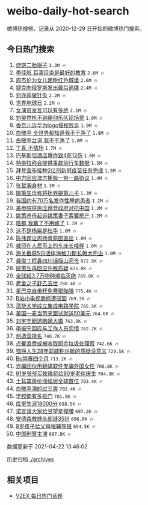 # weibo-daily-hot-search

微博热搜榜，记录从 2020-12-29 日开始的微博热门搜索。

## 今日热门搜索

<!-- BEGIN -->

1. [烧饼二胎得子](https://s.weibo.com/weibo?q=%23%E7%83%A7%E9%A5%BC%E4%BA%8C%E8%83%8E%E5%BE%97%E5%AD%90%23&Refer=top) `3.3M 🔥`
1. [李佳航 耳濡目染是最好的教育](https://s.weibo.com/weibo?q=%E6%9D%8E%E4%BD%B3%E8%88%AA%20%E8%80%B3%E6%BF%A1%E7%9B%AE%E6%9F%93%E6%98%AF%E6%9C%80%E5%A5%BD%E7%9A%84%E6%95%99%E8%82%B2&Refer=top) `2.6M 🔥`
1. [周杰伦为女儿建粉红色城堡](https://s.weibo.com/weibo?q=%23%E5%91%A8%E6%9D%B0%E4%BC%A6%E4%B8%BA%E5%A5%B3%E5%84%BF%E5%BB%BA%E7%B2%89%E7%BA%A2%E8%89%B2%E5%9F%8E%E5%A0%A1%23&Refer=top) `2.6M 🔥`
1. [捷克向俄罗斯发出最后通牒](https://s.weibo.com/weibo?q=%23%E6%8D%B7%E5%85%8B%E5%90%91%E4%BF%84%E7%BD%97%E6%96%AF%E5%8F%91%E5%87%BA%E6%9C%80%E5%90%8E%E9%80%9A%E7%89%92%23&Refer=top) `2.4M 🔥`
1. [刘亦菲做针灸](https://s.weibo.com/weibo?q=%23%E5%88%98%E4%BA%A6%E8%8F%B2%E5%81%9A%E9%92%88%E7%81%B8%23&Refer=top) `2.2M 🔥`
1. [世界地球日](https://s.weibo.com/weibo?q=%23%E4%B8%96%E7%95%8C%E5%9C%B0%E7%90%83%E6%97%A5%23&Refer=top) `2.2M 🔥`
1. [女演员发言可以有多绝](https://s.weibo.com/weibo?q=%23%E5%A5%B3%E6%BC%94%E5%91%98%E5%8F%91%E8%A8%80%E5%8F%AF%E4%BB%A5%E6%9C%89%E5%A4%9A%E7%BB%9D%23&Refer=top) `2.1M 🔥`
1. [刘昊然抢不到痛仰乐队现场票](https://s.weibo.com/weibo?q=%23%E5%88%98%E6%98%8A%E7%84%B6%E6%8A%A2%E4%B8%8D%E5%88%B0%E7%97%9B%E4%BB%B0%E4%B9%90%E9%98%9F%E7%8E%B0%E5%9C%BA%E7%A5%A8%23&Refer=top) `1.9M 🔥`
1. [香奈儿诉华为logo侵权败诉](https://s.weibo.com/weibo?q=%23%E9%A6%99%E5%A5%88%E5%84%BF%E8%AF%89%E5%8D%8E%E4%B8%BAlogo%E4%BE%B5%E6%9D%83%E8%B4%A5%E8%AF%89%23&Refer=top) `1.9M 🔥`
1. [白敬亭 全世界都知道我不干净了](https://s.weibo.com/weibo?q=%E7%99%BD%E6%95%AC%E4%BA%AD%20%E5%85%A8%E4%B8%96%E7%95%8C%E9%83%BD%E7%9F%A5%E9%81%93%E6%88%91%E4%B8%8D%E5%B9%B2%E5%87%80%E4%BA%86&Refer=top) `1.8M 🔥`
1. [白敬亭台词 我不干净了](https://s.weibo.com/weibo?q=%E7%99%BD%E6%95%AC%E4%BA%AD%E5%8F%B0%E8%AF%8D%20%E6%88%91%E4%B8%8D%E5%B9%B2%E5%87%80%E4%BA%86&Refer=top) `1.8M 🔥`
1. [丁真 不怯场](https://s.weibo.com/weibo?q=%E4%B8%81%E7%9C%9F%20%E4%B8%8D%E6%80%AF%E5%9C%BA&Refer=top) `1.7M 🔥`
1. [巴基斯坦酒店爆炸致4死12伤](https://s.weibo.com/weibo?q=%23%E5%B7%B4%E5%9F%BA%E6%96%AF%E5%9D%A6%E9%85%92%E5%BA%97%E7%88%86%E7%82%B8%E8%87%B44%E6%AD%BB12%E4%BC%A4%23&Refer=top) `1.6M 🔥`
1. [特斯拉称会提供事故前行车数据](https://s.weibo.com/weibo?q=%23%E7%89%B9%E6%96%AF%E6%8B%89%E7%A7%B0%E4%BC%9A%E6%8F%90%E4%BE%9B%E4%BA%8B%E6%95%85%E5%89%8D%E8%A1%8C%E8%BD%A6%E6%95%B0%E6%8D%AE%23&Refer=top) `1.5M 🔥`
1. [拜登宣布接种2亿剂新冠疫苗任务完成](https://s.weibo.com/weibo?q=%E6%8B%9C%E7%99%BB%E5%AE%A3%E5%B8%83%E6%8E%A5%E7%A7%8D2%E4%BA%BF%E5%89%82%E6%96%B0%E5%86%A0%E7%96%AB%E8%8B%97%E4%BB%BB%E5%8A%A1%E5%AE%8C%E6%88%90&Refer=top) `1.5M 🔥`
1. [中方回应澳方撕毁一带一路协议](https://s.weibo.com/weibo?q=%23%E4%B8%AD%E6%96%B9%E5%9B%9E%E5%BA%94%E6%BE%B3%E6%96%B9%E6%92%95%E6%AF%81%E4%B8%80%E5%B8%A6%E4%B8%80%E8%B7%AF%E5%8D%8F%E8%AE%AE%23&Refer=top) `1.4M 🔥`
1. [张哲瀚身材](https://s.weibo.com/weibo?q=%23%E5%BC%A0%E5%93%B2%E7%80%9A%E8%BA%AB%E6%9D%90%23&Refer=top) `1.3M 🔥`
1. [姚策生母称将抚养姚策儿子](https://s.weibo.com/weibo?q=%23%E5%A7%9A%E7%AD%96%E7%94%9F%E6%AF%8D%E7%A7%B0%E5%B0%86%E6%8A%9A%E5%85%BB%E5%A7%9A%E7%AD%96%E5%84%BF%E5%AD%90%23&Refer=top) `1.3M 🔥`
1. [我国约有70万名发作性睡病患者](https://s.weibo.com/weibo?q=%23%E6%88%91%E5%9B%BD%E7%BA%A6%E6%9C%8970%E4%B8%87%E5%90%8D%E5%8F%91%E4%BD%9C%E6%80%A7%E7%9D%A1%E7%97%85%E6%82%A3%E8%80%85%23&Refer=top) `1.2M 🔥`
1. [美参院将施压拜登政府对抗中国](https://s.weibo.com/weibo?q=%E7%BE%8E%E5%8F%82%E9%99%A2%E5%B0%86%E6%96%BD%E5%8E%8B%E6%8B%9C%E7%99%BB%E6%94%BF%E5%BA%9C%E5%AF%B9%E6%8A%97%E4%B8%AD%E5%9B%BD&Refer=top) `1.2M 🔥`
1. [姚策养母起诉姚策妻子索要房产](https://s.weibo.com/weibo?q=%23%E5%A7%9A%E7%AD%96%E5%85%BB%E6%AF%8D%E8%B5%B7%E8%AF%89%E5%A7%9A%E7%AD%96%E5%A6%BB%E5%AD%90%E7%B4%A2%E8%A6%81%E6%88%BF%E4%BA%A7%23&Refer=top) `1.2M 🔥`
1. [皓都 我赢了不用嫁了](https://s.weibo.com/weibo?q=%E7%9A%93%E9%83%BD%20%E6%88%91%E8%B5%A2%E4%BA%86%E4%B8%8D%E7%94%A8%E5%AB%81%E4%BA%86&Refer=top) `1.1M 🔥`
1. [这不是杨紫是杜华](https://s.weibo.com/weibo?q=%23%E8%BF%99%E4%B8%8D%E6%98%AF%E6%9D%A8%E7%B4%AB%E6%98%AF%E6%9D%9C%E5%8D%8E%23&Refer=top) `1.0M 🔥`
1. [陈伟霆让周扬青原图直出](https://s.weibo.com/weibo?q=%23%E9%99%88%E4%BC%9F%E9%9C%86%E8%AE%A9%E5%91%A8%E6%89%AC%E9%9D%92%E5%8E%9F%E5%9B%BE%E7%9B%B4%E5%87%BA%23&Refer=top) `1.0M 🔥`
1. [被印在人民币上的车床长啥样](https://s.weibo.com/weibo?q=%23%E8%A2%AB%E5%8D%B0%E5%9C%A8%E4%BA%BA%E6%B0%91%E5%B8%81%E4%B8%8A%E7%9A%84%E8%BD%A6%E5%BA%8A%E9%95%BF%E5%95%A5%E6%A0%B7%23&Refer=top) `1.0M 🔥`
1. [海关截获5只活体海格力斯长戟大兜虫](https://s.weibo.com/weibo?q=%E6%B5%B7%E5%85%B3%E6%88%AA%E8%8E%B75%E5%8F%AA%E6%B4%BB%E4%BD%93%E6%B5%B7%E6%A0%BC%E5%8A%9B%E6%96%AF%E9%95%BF%E6%88%9F%E5%A4%A7%E5%85%9C%E8%99%AB&Refer=top) `1.0M 🔥`
1. [龚俊丁程鑫四川话版山河令](https://s.weibo.com/weibo?q=%23%E9%BE%9A%E4%BF%8A%E4%B8%81%E7%A8%8B%E9%91%AB%E5%9B%9B%E5%B7%9D%E8%AF%9D%E7%89%88%E5%B1%B1%E6%B2%B3%E4%BB%A4%23&Refer=top) `972.8K 🔥`
1. [姚策生母回应许敏质疑](https://s.weibo.com/weibo?q=%E5%A7%9A%E7%AD%96%E7%94%9F%E6%AF%8D%E5%9B%9E%E5%BA%94%E8%AE%B8%E6%95%8F%E8%B4%A8%E7%96%91&Refer=top) `825.8K 🔥`
1. [全球超3.7万物种濒临灭绝](https://s.weibo.com/weibo?q=%23%E5%85%A8%E7%90%83%E8%B6%853.7%E4%B8%87%E7%89%A9%E7%A7%8D%E6%BF%92%E4%B8%B4%E7%81%AD%E7%BB%9D%23&Refer=top) `789.8K 🔥`
1. [老舍之子舒乙去世](https://s.weibo.com/weibo?q=%23%E8%80%81%E8%88%8D%E4%B9%8B%E5%AD%90%E8%88%92%E4%B9%99%E5%8E%BB%E4%B8%96%23&Refer=top) `788.4K 🔥`
1. [星巴克自带杯免费喝咖啡](https://s.weibo.com/weibo?q=%23%E6%98%9F%E5%B7%B4%E5%85%8B%E8%87%AA%E5%B8%A6%E6%9D%AF%E5%85%8D%E8%B4%B9%E5%96%9D%E5%92%96%E5%95%A1%23&Refer=top) `775.4K 🔥`
1. [B站小电视商标遭驳回](https://s.weibo.com/weibo?q=%23B%E7%AB%99%E5%B0%8F%E7%94%B5%E8%A7%86%E5%95%86%E6%A0%87%E9%81%AD%E9%A9%B3%E5%9B%9E%23&Refer=top) `769.3K 🔥`
1. [清华大学成立集成电路学院](https://s.weibo.com/weibo?q=%23%E6%B8%85%E5%8D%8E%E5%A4%A7%E5%AD%A6%E6%88%90%E7%AB%8B%E9%9B%86%E6%88%90%E7%94%B5%E8%B7%AF%E5%AD%A6%E9%99%A2%23&Refer=top) `765.5K 🔥`
1. [美国一麦当劳来面试就送50美元](https://s.weibo.com/weibo?q=%E7%BE%8E%E5%9B%BD%E4%B8%80%E9%BA%A6%E5%BD%93%E5%8A%B3%E6%9D%A5%E9%9D%A2%E8%AF%95%E5%B0%B1%E9%80%8150%E7%BE%8E%E5%85%83&Refer=top) `764.6K 🔥`
1. [刘宇宁剧透皓嫣大婚](https://s.weibo.com/weibo?q=%23%E5%88%98%E5%AE%87%E5%AE%81%E5%89%A7%E9%80%8F%E7%9A%93%E5%AB%A3%E5%A4%A7%E5%A9%9A%23&Refer=top) `763.9K 🔥`
1. [李振宁回应与工作人员恋情](https://s.weibo.com/weibo?q=%23%E6%9D%8E%E6%8C%AF%E5%AE%81%E5%9B%9E%E5%BA%94%E4%B8%8E%E5%B7%A5%E4%BD%9C%E4%BA%BA%E5%91%98%E6%81%8B%E6%83%85%23&Refer=top) `762.7K 🔥`
1. [创造营排名](https://s.weibo.com/weibo?q=%E5%88%9B%E9%80%A0%E8%90%A5%E6%8E%92%E5%90%8D&Refer=top) `748.7K 🔥`
1. [点餐浪费或被收取厨余垃圾处理费](https://s.weibo.com/weibo?q=%E7%82%B9%E9%A4%90%E6%B5%AA%E8%B4%B9%E6%88%96%E8%A2%AB%E6%94%B6%E5%8F%96%E5%8E%A8%E4%BD%99%E5%9E%83%E5%9C%BE%E5%A4%84%E7%90%86%E8%B4%B9&Refer=top) `742.6K 🔥`
1. [错换人生28年郭威称许敏的质疑没意义](https://s.weibo.com/weibo?q=%23%E9%94%99%E6%8D%A2%E4%BA%BA%E7%94%9F28%E5%B9%B4%E9%83%AD%E5%A8%81%E7%A7%B0%E8%AE%B8%E6%95%8F%E7%9A%84%E8%B4%A8%E7%96%91%E6%B2%A1%E6%84%8F%E4%B9%89%23&Refer=top) `720.5K 🔥`
1. [Bo禁赛四个月](https://s.weibo.com/weibo?q=%23Bo%E7%A6%81%E8%B5%9B%E5%9B%9B%E4%B8%AA%E6%9C%88%23&Refer=top) `713.2K 🔥`
1. [诈骗团伙用翻译软件专骗外国女性](https://s.weibo.com/weibo?q=%E8%AF%88%E9%AA%97%E5%9B%A2%E4%BC%99%E7%94%A8%E7%BF%BB%E8%AF%91%E8%BD%AF%E4%BB%B6%E4%B8%93%E9%AA%97%E5%A4%96%E5%9B%BD%E5%A5%B3%E6%80%A7&Refer=top) `708.8K 🔥`
1. [91岁爷爷买玫瑰花给90岁老伴庆生](https://s.weibo.com/weibo?q=%2391%E5%B2%81%E7%88%B7%E7%88%B7%E4%B9%B0%E7%8E%AB%E7%91%B0%E8%8A%B1%E7%BB%9990%E5%B2%81%E8%80%81%E4%BC%B4%E5%BA%86%E7%94%9F%23&Refer=top) `704.9K 🔥`
1. [土耳其房价涨幅居全球首位](https://s.weibo.com/weibo?q=%23%E5%9C%9F%E8%80%B3%E5%85%B6%E6%88%BF%E4%BB%B7%E6%B6%A8%E5%B9%85%E5%B1%85%E5%85%A8%E7%90%83%E9%A6%96%E4%BD%8D%23&Refer=top) `703.4K 🔥`
1. [白敬亭演的过三爽](https://s.weibo.com/weibo?q=%23%E7%99%BD%E6%95%AC%E4%BA%AD%E6%BC%94%E7%9A%84%E8%BF%87%E4%B8%89%E7%88%BD%23&Refer=top) `702.4K 🔥`
1. [学校能有多抠门](https://s.weibo.com/weibo?q=%23%E5%AD%A6%E6%A0%A1%E8%83%BD%E6%9C%89%E5%A4%9A%E6%8A%A0%E9%97%A8%23&Refer=top) `701.9K 🔥`
1. [库里生涯18000分](https://s.weibo.com/weibo?q=%E5%BA%93%E9%87%8C%E7%94%9F%E6%B6%AF18000%E5%88%86&Refer=top) `698.5K 🔥`
1. [诺言请大家给甘望星撑腰](https://s.weibo.com/weibo?q=%23%E8%AF%BA%E8%A8%80%E8%AF%B7%E5%A4%A7%E5%AE%B6%E7%BB%99%E7%94%98%E6%9C%9B%E6%98%9F%E6%92%91%E8%85%B0%23&Refer=top) `697.2K 🔥`
1. [安德森救球头部缝35针](https://s.weibo.com/weibo?q=%E5%AE%89%E5%BE%B7%E6%A3%AE%E6%95%91%E7%90%83%E5%A4%B4%E9%83%A8%E7%BC%9D35%E9%92%88&Refer=top) `696.0K 🔥`
1. [8岁孩子给父母报辅导班](https://s.weibo.com/weibo?q=%238%E5%B2%81%E5%AD%A9%E5%AD%90%E7%BB%99%E7%88%B6%E6%AF%8D%E6%8A%A5%E8%BE%85%E5%AF%BC%E7%8F%AD%23&Refer=top) `694.5K 🔥`
1. [中国刑警主演](https://s.weibo.com/weibo?q=%E4%B8%AD%E5%9B%BD%E5%88%91%E8%AD%A6%E4%B8%BB%E6%BC%94&Refer=top) `687.8K 🔥`

数据更新于 2021-04-22 13:46:02

<!-- END -->

历史归档 [./archives](./archives)

## 相关项目

- [V2EX 每日热门话题](https://github.com/boojack/v2ex-daily-hot-topic)
